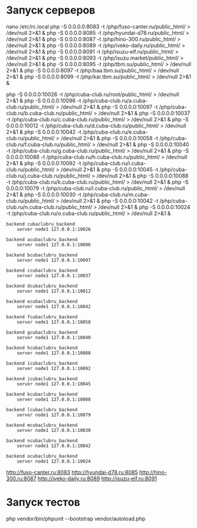 # Запуск серверов
nano /etc/rc.local
php -S 0.0.0.0:8083 -t /php/fuso-canter.ru/public_html/ > /dev/null 2>&1 &
php -S 0.0.0.0:8085 -t /php/hyundai-d78.ru/public_html/ > /dev/null 2>&1 &
php -S 0.0.0.0:8087 -t /php/hino-300.ru/public_html/ > /dev/null 2>&1 &
php -S 0.0.0.0:8089 -t /php/iveko-daily.ru/public_html/ > /dev/null 2>&1 &
php -S 0.0.0.0:8091 -t /php/isuzu-elf.ru/public_html/ > /dev/null 2>&1 &
php -S 0.0.0.0:8093 -t /php/isuzu.market/public_html/ > /dev/null 2>&1 &
php -S 0.0.0.0:8095 -t /php/tbm.su/public_html/ > /dev/null 2>&1 &
php -S 0.0.0.0:8097 -t /php/baa.tbm.su/public_html/ > /dev/null 2>&1 &
php -S 0.0.0.0:8099 -t /php/kar.tbm.su/public_html/ > /dev/null 2>&1 &

php -S 0.0.0.0:10026 -t /php/cuba-club.ru/root/public_html/ > /dev/null 2>&1 &
php -S 0.0.0.0:10096 -t /php/cuba-club.ru/a.cuba-club.ru/public_html/ > /dev/null 2>&1 &
php -S 0.0.0.0:10097 -t /php/cuba-club.ru/b.cuba-club.ru/public_html/ > /dev/null 2>&1 &
php -S 0.0.0.0:10037 -t /php/cuba-club.ru/c.cuba-club.ru/public_html/ > /dev/null 2>&1 &
php -S 0.0.0.0:10012 -t /php/cuba-club.ru/d.cuba-club.ru/public_html/ > /dev/null 2>&1 &
php -S 0.0.0.0:10042 -t /php/cuba-club.ru/e.cuba-club.ru/public_html/ > /dev/null 2>&1 &
php -S 0.0.0.0:10058 -t /php/cuba-club.ru/f.cuba-club.ru/public_html/ > /dev/null 2>&1 &
php -S 0.0.0.0:10040 -t /php/cuba-club.ru/g.cuba-club.ru/public_html/ > /dev/null 2>&1 &
php -S 0.0.0.0:10088 -t /php/cuba-club.ru/h.cuba-club.ru/public_html/ > /dev/null 2>&1 &
php -S 0.0.0.0:10092 -t /php/cuba-club.ru/i.cuba-club.ru/public_html/ > /dev/null 2>&1 &
php -S 0.0.0.0:10045 -t /php/cuba-club.ru/j.cuba-club.ru/public_html/ > /dev/null 2>&1 &
php -S 0.0.0.0:10088 -t /php/cuba-club.ru/k.cuba-club.ru/public_html/ > /dev/null 2>&1 &
php -S 0.0.0.0:10079 -t /php/cuba-club.ru/l.cuba-club.ru/public_html/ > /dev/null 2>&1 &
php -S 0.0.0.0:10030 -t /php/cuba-club.ru/m.cuba-club.ru/public_html/ > /dev/null 2>&1 &
php -S 0.0.0.0:10042 -t /php/cuba-club.ru/n.cuba-club.ru/public_html/ > /dev/null 2>&1 &
php -S 0.0.0.0:10024 -t /php/cuba-club.ru/o.cuba-club.ru/public_html/ > /dev/null 2>&1 &


    backend cubaclubru_backend
        server node1 127.0.0.1:10026

    backend acubaclubru_backend
        server node1 127.0.0.1:10096

    backend bcubaclubru_backend
        server node1 127.0.0.1:10097

    backend ccubaclubru_backend
        server node1 127.0.0.1:10037

    backend dcubaclubru_backend
        server node1 127.0.0.1:10012

    backend ecubaclubru_backend
        server node1 127.0.0.1:10042

    backend fcubaclubru_backend
        server node1 127.0.0.1:10058

    backend gcubaclubru_backend
        server node1 127.0.0.1:10040

    backend hcubaclubru_backend
        server node1 127.0.0.1:10088

    backend icubaclubru_backend
        server node1 127.0.0.1:10092

    backend jcubaclubru_backend
        server node1 127.0.0.1:10045

    backend kcubaclubru_backend
        server node1 127.0.0.1:10088

    backend lcubaclubru_backend
        server node1 127.0.0.1:10079

    backend mcubaclubru_backend
        server node1 127.0.0.1:10030

    backend ncubaclubru_backend
        server node1 127.0.0.1:10042

    backend ocubaclubru_backend
        server node1 127.0.0.1:10024


http://fuso-canter.ru:8083
http://hyundai-d78.ru:8085
http://hino-300.ru:8087
http://iveko-daily.ru:8089
http://isuzu-elf.ru:8091

# Запуск тестов
php vendor/bin/phpunit --bootstrap vendor/autoload.php
